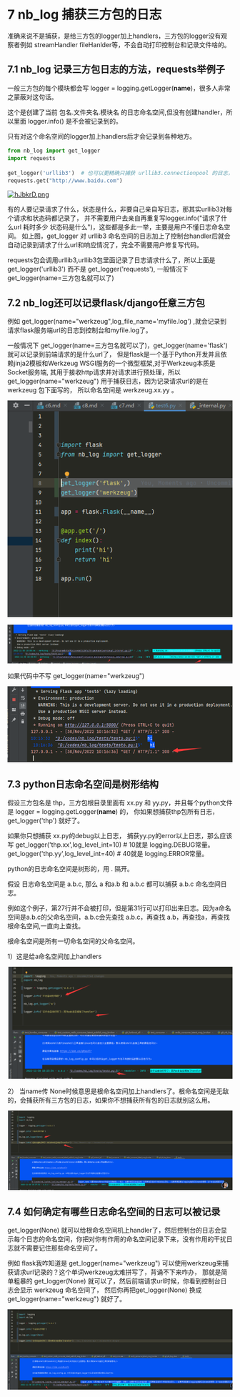 # 7 nb_log 捕获三方包的日志

准确来说不是捕获，是给三方包的logger加上handlers，三方包的logger没有观察者例如 streamHandler fileHanlder等，不会自动打印控制台和记录文件啥的。

## 7.1 nb_log 记录三方包日志的方法，requests举例子

一般三方包的每个模块都会写 logger = logging.getLogger(__name__)，很多人非常之蒙蔽对这句话。

这个是创建了当前 包名.文件夹名.模块名 的日志命名空间,但没有创建handler，所以里面 logger.info() 是不会被记录到的。

只有对这个命名空间的logger加上handlers后才会记录到各种地方。


```python
from nb_log import get_logger
import requests

get_logger('urllib3')  # 也可以更精确只捕获 urllib3.connectionpool 的日志，不要urllib3包其他模块文件的日志
requests.get("http://www.baidu.com")
```


<a href="https://imgtu.com/i/hJbkrD"><img src="https://z3.ax1x.com/2021/08/30/hJbkrD.png" alt="hJbkrD.png" border="0" /></a>
 



有的人要记录请求了什么，状态是什么，非要自己亲自写日志，那其实urllib3对每个请求和状态码都记录了，
并不需要用户去亲自再重复写logger.info("请求了什么url  耗时多少 状态码是什么")，这些都是多此一举，主要是用户不懂日志命名空间。
如上图，get_logger 对 urllib3 命名空间的日志加上了控制台handler后就会自动记录到请求了什么url和响应情况了，完全不需要用户修复写代码。

requests包会调用urllib3,urllib3包里面记录了日志请求什么了，所以上面是 get_logger('urllib3') 而不是 get_logger('requests'),
一般情况下 get_logger(name=三方包名就可以了)

## 7.2 nb_log还可以记录flask/django任意三方包

例如 get_logger(name="werkzeug",log_file_name='myfile.log') ,就会记录到请求flask服务端url的日志到控制台和myfile.log了。

一般情况下 get_logger(name=三方包名就可以了)，get_logger(name='flask') 就可以记录到前端请求的是什么url了，
但是flask是一个基于Python开发并且依赖jinja2模板和Werkzeug WSGI服务的一个微型框架,对于Werkzeug本质是Socket服务端,
其用于接收http请求并对请求进行预处理，所以 get_logger(name="werkzeug") 用于捕获日志，因为记录请求url的是在 werkzeug 包下面写的，
所以命名空间是 werkzeug.xx.yy 。

![img_1.png](img_1.png)

![img.png](img.png)

如果代码中不写  get_logger(name="werkzeug")

![img_2.png](img_2.png)

## 7.3 python日志命名空间是树形结构

假设三方包名是 thp，三方包根目录里面有 xx.py 和 yy.py，并且每个python文件是 logger = logging.getLogger(__name__) 的，
你如果想捕获thp包所有日志， get_logger('thp') 就好了。

如果你只想捕获 xx.py的debug以上日志， 捕获yy.py的error以上日志，那么应该写 
get_logger('thp.xx',log_level_int=10)  # 10就是 logging.DEBUG常量。
get_logger('thp.yy',log_level_int=40)  # 40就是 logging.ERROR常量。
 

python的日志命名空间是树形的，用 . 隔开。

假设 日志命名空间是 a.b.c, 那么 a 和a.b  和 a.b.c 都可以捕获 a.b.c 命名空间日志。


例如这个例子，第27行并不会被打印，但是第31行可以打印出来日志。因为a命名空间是a.b.c的父命名空间，a.b.c会先查找 a.b.c，再查找 a.b，再查找a，再查找根命名空间,一直向上查找。

根命名空间是所有一切命名空间的父命名空间。

1）这是给a命名空间加上handlers

![img_3.png](img_3.png)


2） 当name传 None时候意思是根命名空间加上handlers了。根命名空间是无敌的，会捕获所有三方包的日志，如果你不想捕获所有包的日志就别这么用。

![img_4.png](img_4.png)




## 7.4 如何确定有哪些日志命名空间的日志可以被记录

get_logger(None) 就可以给根命名空间机上handler了，然后控制台的日志会显示每个日志的命名空间，你把对你有作用的命名空间记录下来，没有作用的干扰日志就不需要记住那些命名空间了。

例如 flask我咋知道是 get_logger(name="werkzeug") 可以使用werkzeug来捕获请求url记录的？这个单词werkzeug太难拼写了，背诵不下来咋办，
那就是简单粗暴的 get_logger(None) 就可以了，然后前端请求url时候，你看到控制台日志会显示 werkzeug 命名空间了，
然后你再把get_logger(None) 换成 get_logger(name="werkzeug") 就好了。


![img_5.png](img_5.png)

















<div> </div>
